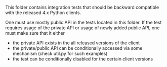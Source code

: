 This folder contains integration tests that should be backward compatible with
the released 4.x Python clients. 

One must use mostly public API in the tests located in this folder. If the test
requires usage of the private API or usage of newly added public API, one must make 
sure that it either

- the private API exists in the all released versions of the client
- the private/public API can be conditionally accessed via some mechanism (check util.py for such examples)
- the test can be conditionally disabled for the certain client versions
